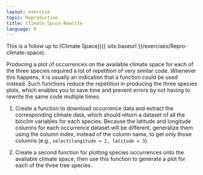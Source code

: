 ```yaml
---
layout: exercise
topic: Reproduction
title: Climate Space Rewrite
language: R
---
```


This is a follow up to [Climate Space]({{ site.baseurl }}/exercises/Repro-climate-space).

Producing a plot of occurrences on the available climate space for each of the three species required a lot of repetition of very similar code. Whenever this happens, it is usually an indication that a function could be used instead. Such functions reduce the repetition in producing the three species plots, which enables you to save time and prevent errors by not having to rewrite the same code multiple times. 

1. Create a function to download occurrence data and extract the corresponding climate data, which should return a dataset of all the bioclim variables for each species. Because the latitude and longitude columns for each occurrence dataset will be different, generalize them using the column index, instead of the column name, to get only those columns (e.g., `select(longitude = 2, latitude = 3`). 

2. Create a second function for plotting species occurrences onto the available climate space, then use this function to generate a plot for each of the three tree species. 
